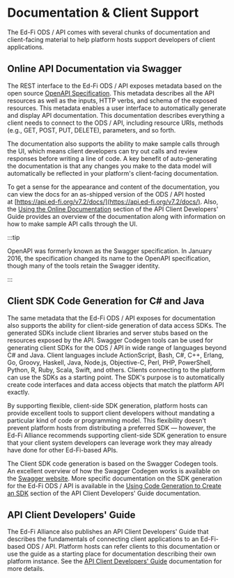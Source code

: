 # Documentation & Client Support

The Ed-Fi ODS / API comes with several chunks of documentation and client-facing
material to help platform hosts support developers of client applications.

## Online API Documentation via Swagger

The REST interface to the Ed-Fi ODS / API exposes metadata based on the open
source [OpenAPI Specification](https://swagger.io/resources/open-api/). This
metadata describes all the API resources as well as the inputs, HTTP verbs, and
schema of the exposed resources. This metadata enables a user interface to
automatically generate and display API documentation. This documentation
describes everything a client needs to connect to the ODS / API, including
resource URIs, methods (e.g., GET, POST, PUT, DELETE), parameters, and so forth.

The documentation also supports the ability to make sample calls through the UI,
which means client developers can try out calls and review responses before
writing a line of code. A key benefit of auto-generating the documentation is
that any changes you make to the data model will automatically be reflected in
your platform's client-facing documentation.

To get a sense for the appearance and content of the documentation, you can view
the docs for an as-shipped version of the ODS / API hosted
at [https://api.ed-fi.org/v7.2/docs/](https://api.ed-fi.org/v7.2/docs/). Also,
the [Using the Online
Documentation](../client-developers-guide/using-the-online-documentation.md)
section of the API Client Developers' Guide provides an overview of the
documentation along with information on how to make sample API calls through the
UI.

:::tip

OpenAPI was formerly known as the Swagger specification. In January 2016, the
specification changed its name to the OpenAPI specification, though many of the
tools retain the Swagger identity.

:::

## Client SDK Code Generation for C# and Java

The same metadata that the Ed-Fi ODS / API exposes for documentation also
supports the ability for client-side generation of data access SDKs. The
generated SDKs include client libraries and server stubs based on the resources
exposed by the API. Swagger Codegen tools can be used for generating client SDKs
for the ODS / API in wide range of languages beyond C# and Java. Client
languages include ActionScript, Bash, C#, C++, Erlang, Go, Groovy, Haskell,
Java, Node.js, Objective-C, Perl, PHP, PowerShell, Python, R, Ruby, Scala,
Swift, and others. Clients connecting to the platform can use the SDKs as a
starting point. The SDK's purpose is to automatically create code interfaces and
data access objects that match the platform API exactly.

By supporting flexible, client-side SDK generation, platform hosts can provide
excellent tools to support client developers without mandating a particular kind
of code or programming model. This flexibility doesn't prevent platform hosts
from distributing a preferred SDK — however, the Ed-Fi Alliance recommends
supporting client-side SDK generation to ensure that your client system
developers can leverage work they may already have done for other Ed-Fi-based
APIs.

The Client SDK code generation is based on the Swagger Codegen tools. An
excellent overview of how the Swagger Codegen works is available on the [Swagger website](http://swagger.io/swagger-codegen/). More specific documentation on the
SDK generation for the Ed-Fi ODS / API is available in the [Using Code
Generation to Create an
SDK](../client-developers-guide/using-code-generation-to-create-an-sdk.md)
section of the API Client Developers' Guide documentation.

## API Client Developers' Guide

The Ed-Fi Alliance also publishes an API Client Developers' Guide that describes
the fundamentals of connecting client applications to an Ed-Fi-based ODS / API.
Platform hosts can refer clients to this documentation or use the guide as a
starting place for documentation describing their own platform instance. See the
[API Client Developers' Guide](../client-developers-guide/readme.md)
documentation for more details.
